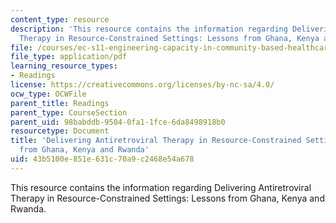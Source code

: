 ```yaml
---
content_type: resource
description: 'This resource contains the information regarding Delivering Antiretroviral
  Therapy in Resource-Constrained Settings: Lessons from Ghana, Kenya and Rwanda.'
file: /courses/ec-s11-engineering-capacity-in-community-based-healthcare-fall-2005/43b5100e851e631c70a9c2468e54a678_MITEC_S11F05_art_lessons_fh.pdf
file_type: application/pdf
learning_resource_types:
- Readings
license: https://creativecommons.org/licenses/by-nc-sa/4.0/
ocw_type: OCWFile
parent_title: Readings
parent_type: CourseSection
parent_uid: 98babddb-9504-0fa1-1fce-6da8498918b0
resourcetype: Document
title: 'Delivering Antiretroviral Therapy in Resource-Constrained Settings: Lessons
  from Ghana, Kenya and Rwanda'
uid: 43b5100e-851e-631c-70a9-c2468e54a678
---
```

This resource contains the information regarding Delivering Antiretroviral Therapy in Resource-Constrained Settings: Lessons from Ghana, Kenya and Rwanda.